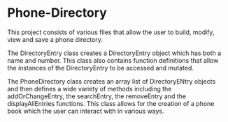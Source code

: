 # Phone-Directory
This project consists of various files that allow the user to build, modify, view
and save a phone directory. 

The DirectoryEntry class creates a DirectoryEntry object which has both a name and 
number. This class also contains function definitions that allow the instances of the
DirectoryEntry to be accessed and mutated.

The PhoneDirectory class creates an array list of DirectoryENtry objects and then 
defines a wide variety of methods including the addOrChangeEntry, the searchEntry, the
removeEntry and the displayAllEntries functions. This class allows for the creation of
a phone book which the user can interact with in various ways.
